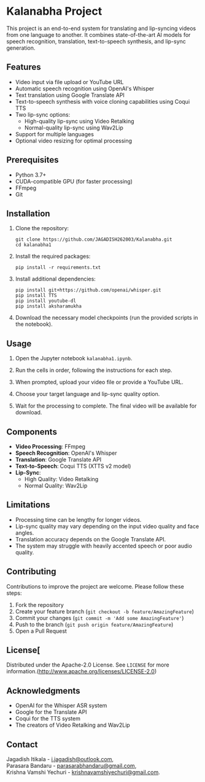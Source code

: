 # Kalanabha Project

This project is an end-to-end system for translating and lip-syncing videos from one language to another. It combines state-of-the-art AI models for speech recognition, translation, text-to-speech synthesis, and lip-sync generation.

## Features

- Video input via file upload or YouTube URL
- Automatic speech recognition using OpenAI's Whisper
- Text translation using Google Translate API
- Text-to-speech synthesis with voice cloning capabilities using Coqui TTS
- Two lip-sync options:
  - High-quality lip-sync using Video Retalking
  - Normal-quality lip-sync using Wav2Lip
- Support for multiple languages
- Optional video resizing for optimal processing

## Prerequisites

- Python 3.7+
- CUDA-compatible GPU (for faster processing)
- FFmpeg
- Git

## Installation

1. Clone the repository:
   ```
   git clone https://github.com/JAGADISH262003/Kalanabha.git
   cd kalanabha1
   ```

2. Install the required packages:
   ```
   pip install -r requirements.txt
   ```

3. Install additional dependencies:
   ```
   pip install git+https://github.com/openai/whisper.git
   pip install TTS
   pip install youtube-dl
   pip install aksharamukha
   ```

4. Download the necessary model checkpoints (run the provided scripts in the notebook).

## Usage

1. Open the Jupyter notebook `kalanabha1.ipynb`.

2. Run the cells in order, following the instructions for each step.

3. When prompted, upload your video file or provide a YouTube URL.

4. Choose your target language and lip-sync quality option.

5. Wait for the processing to complete. The final video will be available for download.

## Components

- **Video Processing**: FFmpeg
- **Speech Recognition**: OpenAI's Whisper
- **Translation**: Google Translate API
- **Text-to-Speech**: Coqui TTS (XTTS v2 model)
- **Lip-Sync**: 
  - High Quality: Video Retalking
  - Normal Quality: Wav2Lip

## Limitations

- Processing time can be lengthy for longer videos.
- Lip-sync quality may vary depending on the input video quality and face angles.
- Translation accuracy depends on the Google Translate API.
- The system may struggle with heavily accented speech or poor audio quality.

## Contributing

Contributions to improve the project are welcome. Please follow these steps:

1. Fork the repository
2. Create your feature branch (`git checkout -b feature/AmazingFeature`)
3. Commit your changes (`git commit -m 'Add some AmazingFeature'`)
4. Push to the branch (`git push origin feature/AmazingFeature`)
5. Open a Pull Request

## License[

Distributed under the Apache-2.0 License. See `LICENSE` for more information.(http://www.apache.org/licenses/LICENSE-2.0)

## Acknowledgments

- OpenAI for the Whisper ASR system
- Google for the Translate API
- Coqui for the TTS system
- The creators of Video Retalking and Wav2Lip

## Contact

Jagadish Itikala -  i.jagadish@outlook.com,                                                                                                                                                                  
Parasara Bandaru -  parasarabhandaru@gmail.com,                                                                                                                                                              
Krishna Vamshi Yechuri -  krishnavamshiyechuri@gmail.com.
